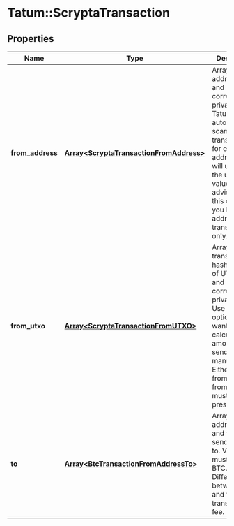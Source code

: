 # Tatum::ScryptaTransaction

## Properties
Name | Type | Description | Notes
------------ | ------------- | ------------- | -------------
**from_address** | [**Array&lt;ScryptaTransactionFromAddress&gt;**](ScryptaTransactionFromAddress.md) | Array of addresses and corresponding private keys. Tatum will automatically scan last 100 transactions for each address and will use all of the unspent values. We advise to use this option if you have 1 address per 1 transaction only. | [optional] 
**from_utxo** | [**Array&lt;ScryptaTransactionFromUTXO&gt;**](ScryptaTransactionFromUTXO.md) | Array of transaction hashes, index of UTXO in it and corresponding private keys. Use this option if you want to calculate amount to send manually. Either fromUTXO or fromAddress must be present. | [optional] 
**to** | [**Array&lt;BtcTransactionFromAddressTo&gt;**](BtcTransactionFromAddressTo.md) | Array of addresses and values to send bitcoins to. Values must be set in BTC. Difference between from and to is transaction fee. | 

